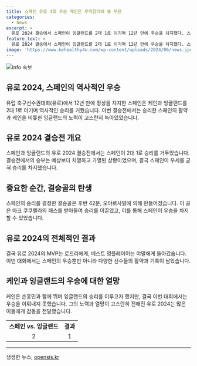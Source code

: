 ```yaml
---
title: 스페인 유로 4회 우승 케인은 무적함대에 또 무관
categories:
  - News
excerpt: >
  유로 2024 결승에서 스페인이 잉글랜드를 2대 1로 이기며 12년 만에 우승을 차지했다. 스페인은 라민 야말과 미켈 오야르사발의 골로 승리를 거뒀고, 야말은 베스트 영플레이어로 선정됐다. 반면에 잉글랜드의 주장 해리 케인은 이번 대회에서도 우승에 실패하며 징크스를 벗지 못했다. 이로써 스페인은 유로 2024에서 완벽한 부활을 이루었고, 케인의 우승 징크스는 여전한 상태다.
feature_text: >
  유로 2024 결승에서 스페인이 잉글랜드를 2대 1로 이기며 12년 만에 우승을 차지했다. 스페인은 라민 야말과 미켈 오야르사발의 골로 승리를 거뒀고, 야말은 베스트 영플레이어로 선정됐다. 반면에 잉글랜드의 주장 해리 케인은 이번 대회에서도 우승에 실패하며 징크스를 벗지 못했다. 이로써 스페인은 유로 2024에서 완벽한 부활을 이루었고, 케인의 우승 징크스는 여전한 상태다.
image: 'https://www.behealthy4u.com/wp-content/uploads/2024/06/news.jpg'
---
```


<p><img src="https://www.behealthy4u.com/wp-content/uploads/2024/06/news.jpg" alt="info 속보" /></p>

<h2 data-ke-size="size26">유로 2024, 스페인의 역사적인 우승</h2>

<p data-ke-size="size16">유럽 축구선수권대회(유로)에서 12년 만에 정상을 차지한 스페인은 케인과 잉글랜드를 2대 1로 이기며 역사적인 승리를 거뒀습니다. 이번 결승전에서는 승리한 스페인의 활약과 케인을 비롯한 잉글랜드의 노력이 고스란히 녹아있었습니다.</p>

<h2 data-ke-size="size24">유로 2024 결승전 개요</h2>

<p data-ke-size="size16">스페인과 잉글랜드의 유로 2024 결승전에서는 스페인이 2대 1로 승리를 거두었습니다. 결승전에서의 승부는 예상보다 치열하고 가열된 상황이었으며, 결국 스페인이 우세를 굳혀 승리를 차지했습니다.</p>

<h2 data-ke-size="size24">중요한 순간, 결승골의 탄생</h2>

<p data-ke-size="size16">스페인의 승리를 결정한 결승골은 후반 42분, 오야르사발에 의해 만들어졌습니다. 이 골은 마크 쿠쿠렐라의 패스를 받아들여 승리를 이끌었고, 이를 통해 스페인이 우승을 차지할 수 있었습니다.</p>

<h2 data-ke-size="size24">유로 2024의 전체적인 결과</h2>

<p data-ke-size="size16">결국 유로 2024의 MVP는 로드리에게, 베스트 영플레이어는 야말에게 돌아갔습니다. 이번 대회에서는 스페인의 우승뿐만 아니라 다양한 선수들의 활약과 기록이 남았습니다.</p>

<h2 data-ke-size="size24">케인과 잉글랜드의 우승에 대한 열망</h2>

<p data-ke-size="size16">케인은 손흥민과 함께 뛰며 잉글랜드의 승리를 이루고자 했지만, 결국 이번 대회에서는 우승을 이뤄내지 못했습니다. 그의 노력과 열망이 고스란히 전해진 유로 2024는 많은 이들에게 감동을 전달했습니다.</p>

<table>
    <tr>
        <td style="text-align: center; height: 17px;"><b>스페인 vs. 잉글랜드</b></td>
        <td style="text-align: center; height: 17px;"><b>결과</b></td>
    </tr>
    <tr>
        <td style="text-align: center; height: 17px;">2</td>
        <td style="text-align: center; height: 17px;">1</td>
    </tr>
</table>

<p><hr></p>
생생한 뉴스, <a href="https://opensis.kr" rel="dofollow">opensis.kr</a>



